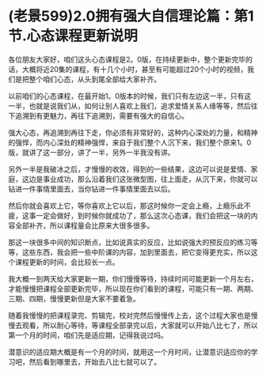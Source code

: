 # (老景599)2.0拥有强大自信理论篇：第1节.心态课程更新说明

各位朋友大家好，咱们这头心态课程是2。0版，在持续更新中，整个更新完毕的话，大概将近20集的课程，有十几个小时，甚至有可能超过20个小时的视频，我们是把整个咱们心态，从头到尾全部给大家补齐。

以前咱们的心态课程，在最开始1。0版本的时候，我们只有左边这一半，只有这一半，也就是说我们从，如何让别人喜欢上我们，追求爱情关系人缘等等，然后往下追溯到有更魅力，再往下追溯到，需要有强大的自信心。

强大心态，再追溯到再往下走，你必须有非常好的，这种内心深处的力量，和精神的强悍，而内心深处的精神强悍，来自于我们整个人沉下来，我们整个原来1。0版，就讲了这一部分，讲了一半，另外一半我没有讲。

另外一半是我破冰之后，才慢慢的收效，得到的一些结果，这边可以说是爱情、家庭，这边是事业成功，那么沿着我们这张微型图，往上面走，从沉下来，你就可以钻进一件事情里面去，当你钻进一件事情里面去以后。

然后你就会喜欢上它，等你喜欢上它以后，那这时候你一定会上瘾，上瘾乐此不疲，这事一定会做好，到时候你就成功了，那么这次心态课，我们会把这一块的内容全部补齐，所以课程量会比原来大很多很多。

那这一块很多中间的知识断点，比如说真实的反应，比如说强大的预反应的练习等等，这些东西，我会把一些中阶课的内容，加到里面去，把它变得更充实，所以这个课程更新的时间，会比较长一点。

我大概一到两天给大家更新一期，你们慢慢等待，持续时间可能更新一个月左右，才能慢慢把课程全部更新完毕，所以现在你们看到的课程，可能只有一期、两期、三期、四期，慢慢更新但是大家不要着急。

随着我慢慢的把课程录完、剪辑完，校对完然后慢慢传上去，这个过程大家也是慢慢去观看，所以耐心等待，等课程全部录完以后，大家就可以开始八比七了，所以第一个月的时间，咱们先是适应期，记得我说过吗。

潜意识的适应期大概是有一个月的时间，就用这一个月时间，让潜意识适应你的学习吧，然后看到哪里去，开始去八比七就可以了。